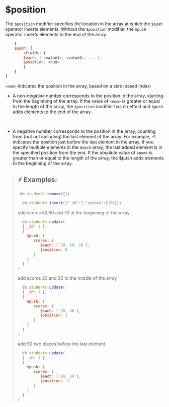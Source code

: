 # $position

The `$position` modifier specifies the location in the array at which the `$push` operator inserts elements. Without the `$position` modifier, the `$push` operator inserts elements to the end of the array.

```js
    {
    $push: {
        <field>: {
        $each: [ <value1>, <value2>, ... ],
        $position: <num>
        }
    }
}
```

`<num>` indicates the position in the array, based on a zero-based index:

- A non-negative number corresponds to the position in the array, starting from the beginning of the array. If the value of `<num>` is greater or equal to the length of the array, the `$position` modifier has no effect and `$push` adds elements to the end of the array.
<br>

- A negative number corresponds to the position in the array, counting from (but not including) the last element of the array. For example, -1 indicates the position just before the last element in the array. If you specify multiple elements in the `$each` array, the last added element is in the specified position from the end. If the absolute value of `<num>` is greater than or equal to the length of the array, the $push adds elements to the beginning of the array.

>## :zap: Examples:
>
>  ```js
>   db.students.remove({})
> ```
>
> ```js
>   db.students.insert({"_id":1,"scores":[100]})
> ```
>
> add scores 50,60 and 70 at the beginning of the array
>
>
> ```js
>   db.students.update(
>   { _id: 1 },
>   {
>     $push: {
>        scores: {
>           $each: [ 50, 60, 70 ],
>           $position: 0
>        }
>     }
>   }
>)
> ```
>
> add scores 20 and 30 to the middle of the array
>
> ```js
>   db.students.update(
>   { _id: 1 },
>   {
>     $push: {
>        scores: {
>           $each: [ 20, 30 ],
>           $position: 2
>        }
>     }
>   }
>)
> ```
>
> add 90 two places before the last element
>
> ```js
>   db.students.update(
>   { _id: 1 },
>   {
>     $push: {
>        scores: {
>           $each: [ 90, 80 ],
>           $position: -2
>        }
>     }
>   }
>)
> ```
>